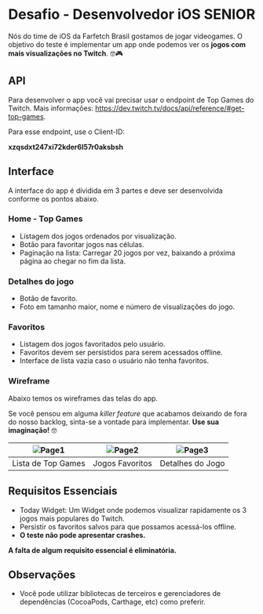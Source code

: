 # Desafio - Desenvolvedor iOS SENIOR

Nós do time de iOS da Farfetch Brasil gostamos de jogar videogames. O objetivo do teste é implementar um app onde podemos ver os **jogos com mais visualizações no Twitch**. 🤓🎮

## API

Para desenvolver o app você vai precisar usar o endpoint de Top Games do Twitch. Mais informações: https://dev.twitch.tv/docs/api/reference/#get-top-games.

Para esse endpoint, use o Client-ID:

**xzqsdxt247xi72kder6l57r0aksbsh**

## Interface

A interface do app é dividida em 3 partes e deve ser desenvolvida conforme os pontos abaixo.

### Home - Top Games

* Listagem dos jogos ordenados por visualização.
* Botão para favoritar jogos nas células.
* Paginação na lista: Carregar 20 jogos por vez, baixando a próxima página ao chegar no fim da lista.

### Detalhes do jogo

* Botão de favorito.
* Foto em tamanho maior, nome e número de visualizações do jogo.

### Favoritos

* Listagem dos jogos favoritados pelo usuário.
* Favoritos devem ser persistidos para serem acessados offline.
* Interface de lista vazia caso o usuário não tenha favoritos.

### Wireframe

Abaixo temos os wireframes das telas do app.

Se você pensou em alguma *killer feature* que acabamos deixando de fora do nosso backlog, sinta-se a vontade para implementar. **Use sua imaginação!** 🤓

| ![Page1](images/Page1.png)  | ![Page2](images/Page2.png) | ![Page3](images/Page3.png) |
|:---:|:---:|:---:|
| Lista de Top Games | Jogos Favoritos | Detalhes do Jogo |

## Requisitos Essenciais

* Today Widget: Um Widget onde podemos visualizar rapidamente os 3 jogos mais populares do Twitch.
* Persistir os favoritos salvos para que possamos acessá-los offline.
* **O teste não pode apresentar crashes.**

**A falta de algum requisito essencial é eliminatória.**

## Observações

* Você pode utilizar bibliotecas de terceiros e gerenciadores de dependências (CocoaPods, Carthage, etc) como preferir.
